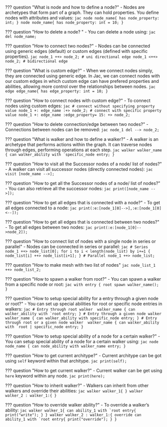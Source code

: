 ??? question "What is node and how to define a node?"
    - Nodes are archetypes that form part of a graph. They can hold properties. You define nodes with attributes and values:
    ```jac
      node node_name{
          has node_property: int;
      }
      node node_name{
          has node_property: int = 10;
      }
    ```

??? question "How to delete a node? "
    - You can delete a node using:
    ```jac
        del node_name;
    ```

??? question "How to connect two nodes?"
    - Nodes can be connected using generic edges (default) or custom edges (defined with specific properties). 
    ```jac
      node_1 ++> node_2; # uni directional edge
      node_1 <++> node_2; # bidirectional edge
    ```

??? question "What is custom edge?"
    - When we connect nodes simply, they are connected using generic edge. In Jac, we can connect nodes with our custom edges in which custom edge can have prefered properties and abilities, allowing more control over the relationships between nodes.
    ```jac
      edge edge_name{
          has edge_property: int = 10;
      }
    ```

??? question "How to connect nodes with custom edge?"
    - To connect nodes using custom edges:
    ```jac
      # connect without specifying property value
      node_1 +: edge_name :+> node_2;
      # connect with specific property value
      node_1 +: edge_name :edge_property= 15: +> node_2;
    ```

??? question "How to delete connection/edge between two nodes?"
    - Connections between nodes can be removed:
    ```jac
      node_1 del --> node_2;
    ```

??? question "What is walker and how to define a walker?"
    - A walker is an archetype that performs actions within the graph. It can traverse nodes through edges, performing operations at each step.
    ```jac
    walker walker_name {
      can walker_ability with `specific_node entry;
    }
      ```

??? question "How to visit all the Successor nodes of a node/ list of nodes?"
    - A walker can visit all successor nodes (directly connected nodes):
      ```jac
          visit [node_name -->];
      ```

??? question "How to get all the Successor nodes of a node/ list of nodes?"
    - You can also retrieve all the successor nodes:
      ```jac
          print([node_name -->]);
      ```

??? question "How to get all edges that is connected with a node?"
    - To get all edges connected to a node:
    ```jac
        print(:e:[node_1[0]-->],:e:[node_1[0]<--]);
    ```

??? question "How to get all edges that is connected between two nodes?"
    - To get all edges between two nodes:
    ```jac
        print(:e:[node_1[0]-->node_2]);
    ```

??? question "How to connect list of nodes with a single node in series or parallel"
    - Nodes can be connected in series or parallel:
    ```jac
        # Series
        node_1 ++> node_list[0];
        for i to i < length(node_list) by i+=1 {
            node_list[i] ++> node_list[i+1];
        }
        # Parallel
        node_1 ++> node_list;
    ```

??? question "How to make mesh with two list of nodes"
    ```jac
        node_list_1 ++> node_list_2;
    ```

??? question "How to spawn a walker from root?"
    - You can spawn a walker from a specific node or root:
    ```jac
        with entry {
          root spawn walker_name();
        }
    ```

??? question "How to setup special ability for a entry through a given node or root?"
    - You can set up special abilities for root or specific node entries in walkers:
    ```jac
        # Entry through root
        walker  walker_name {
          can walker_ability with `root entry;
        }
        # Entry through a given node
        walker  walker_name {
          can walker_ability with specific_node entry;
        }
        # Entry through root or a given node
        walker  walker_name {
          can walker_ability with `root | specific_node entry;
        }
    ```

??? question "How to setup special ability of a node for a certain walker?"
    - You can setup special ability of a node for a certain walker using:
    ```jac
        node  node_name {
          can node_ability with walker_name entry;
        }
    ```

??? question "How to get current architype?"
    - Current architype can be got using `self` keyword within that architype.
    ```jac
        print(self);
    ```

??? question "How to get current walker?"
    - Current walker can be get using `here` keyword within any node.
    ```jac
        print(here);
    ```

??? question "How to inherit walker?"
    - Walkers can inherit from other walkers and override their abilities:
    ```jac
        walker walker_1{
        }
        walker walker_2 : walker_1:{
        }
    ```

??? question "How to override walker ability?"
    - To override a walker’s ability:
    ```jac
        walker walker_1{
          can ability_1 with `root entry{
              print("write");
          }
        }
        walker walker_2 : walker_1:{
          override can ability_1 with `root entry{
              print("override");
          }
        }
    ```


